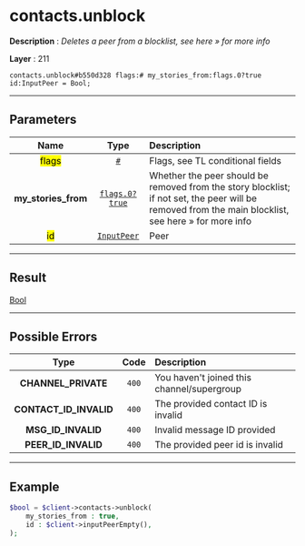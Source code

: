 # contacts.unblock

**Description** : *Deletes a peer from a blocklist, see here » for more info*

**Layer** : 211

```tl
contacts.unblock#b550d328 flags:# my_stories_from:flags.0?true id:InputPeer = Bool;
```

---

## Parameters

| Name | Type | Description |
| :---: | :---: | :--- |
| <mark>flags</mark> | [`#`](type/#) | Flags, see TL conditional fields |
| **my_stories_from** | [`flags.0?true`](type/true) | Whether the peer should be removed from the story blocklist; if not set, the peer will be removed from the main blocklist, see here » for more info |
| <mark>id</mark> | [`InputPeer`](type/InputPeer) | Peer |

---

## Result

[Bool](type/Bool)

---

## Possible Errors

| Type | Code | Description |
| :---: | :---: | :--- |
| **CHANNEL_PRIVATE** | `400` | You haven't joined this channel/supergroup |
| **CONTACT_ID_INVALID** | `400` | The provided contact ID is invalid |
| **MSG_ID_INVALID** | `400` | Invalid message ID provided |
| **PEER_ID_INVALID** | `400` | The provided peer id is invalid |

---

## Example

```php
$bool = $client->contacts->unblock(
	my_stories_from : true,
	id : $client->inputPeerEmpty(),
);
```